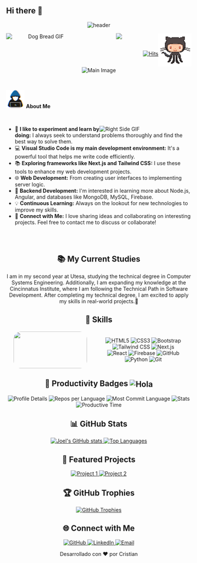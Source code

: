 ## Hi there 👋
<!-- Encabezado con saludo animado -->
<div align="center" width="100">
  <img src="https://capsule-render.vercel.app/api?type=waving&height=300&color=gradient&text=Hi%20Body!%20Im%20Cristian&reversal=false&fontAlign=50&textBg=false "
  alt="header"/>
</div>

<!-- Subtítulo animado -->
<p align="center">
 <img src="https://giphy.com/embed/WsWuvZCICpsXPoYOM2%22%20width=%22480%22%20height=%22480%22%20style=%22%22%20frameBorder=%220%22%20class=%22giphy-embed%22%20allowFullScreen%3E" alt="Dog Bread GIF" width="200" align="left">
  <a href="https://github.com/DenverCoder1/readme-typing-svg">
    <img src="https://readme-typing-svg.herokuapp.com?font=Time+New+Roman&color=cyan&size=25&center=true&vCenter=true&width=600&height=100&lines=Programming..&hearts;++;Front-End+Developer,;Full-Stack+Developer,;Learning...,;Love+to+learn+new+stuffs..<3">
  </a>
  <img src="https://raw.githubusercontent.com/lgzarturo/lgzarturo/master/assets/87202985-820dcb80-c2b6-11ea-9f56-7ec461c497c3.gif" alt="GitHub" style="float: right;" align="right" width="90"/>  
  <div align="right" width="50" style="display: flex; flex-direction: column; align-items: right;">
 
[![Hits](https://hits.sh/github.com/SRTENEBROSO00.svg?label=Visitors&color=0F56E7)](https://hits.sh/github.com/SRTENEBROSO00/) 

</div>
</p>

<!-- Imagen principal -->
<p align="center">
  <img src="https://github.com/Joel190321/Joel190321/blob/main/MainGithub.png" alt="Main Image">
</p>



<br>

<!-- Sección "Acerca de mí" con imagen animada -->
<picture><img src="https://github.com/0xAbdulKhalid/0xAbdulKhalid/raw/main/assets/mdImages/about_me.gif" width="50px" alt="About me icon"></picture> **About Me**

<br>

<picture> <img align="right" src="https://github.com/7oSkaaa/7oSkaaa/blob/main/Images/Right_Side.gif?raw=true" width="250px" alt="Right Side GIF"></picture>

- 🚀 **I like to experiment and learn by doing:** I always seek to understand problems thoroughly and find the best way to solve them.
- 💻 **Visual Studio Code is my main development environment:** It's a powerful tool that helps me write code efficiently.
- 📚 **Exploring frameworks like Next.js and Tailwind CSS:** I use these tools to enhance my web development projects.
- 🌐 **Web Development:** From creating user interfaces to implementing server logic.
- 🔧 **Backend Development:** I'm interested in learning more about Node.js, Angular, and databases like MongoDB, MySQL, Firebase.
- 💡 **Continuous Learning:** Always on the lookout for new technologies to improve my skills.
- 💬 **Connect with Me:** I love sharing ideas and collaborating on interesting projects. Feel free to contact me to discuss or collaborate!

<br><br>

<!-- Mis Estudios Actuales -->
<h2 align="center">📚 My Current Studies</h2>
<p align="center">
I am in my second year at Utesa, studying the technical degree in Computer Systems Engineering. Additionally, I am expanding my knowledge at the Cincinnatus Institute, where I am following the Technical Path in Software Development. After completing my technical degree, I am excited to apply my skills in real-world projects.🎃
</p>


<!-- Skills con GIF y iconos -->
<h2 align="center">🚀 Skills</h2>

<div style="margin: 20px; display: flex; align-items: center; justify-content: center;">
  <!-- GIF a la izquierda -->
  <div style="flex: 1; margin-right: 20px;">
    <img align="left" src="https://media.giphy.com/media/du3J3cXyzhj75IOgvA/giphy.gif?cid=790b76118gx1ycy9dzoxgfoygdu6eapnek89yux81h54bhlb&ep=v1_gifs_search&rid=giphy.gif&ct=g" width="200" height="100" style="border: none; border-radius: 20px;" frameBorder="0" class="giphy-embed" allowFullScreen>
  </div>
  <!-- Iconos a la derecha -->
  <div style="flex: 1;">
    <p align="center">
      <img src="https://img.shields.io/badge/HTML5-%23E34F26?style=for-the-badge&logo=html5&logoColor=white" alt="HTML5">
      <img src="https://img.shields.io/badge/CSS3-%231572B6?style=for-the-badge&logo=css3&logoColor=white" alt="CSS3">
      <img src="https://img.shields.io/badge/Bootstrap-%23563D7C?style=for-the-badge&logo=bootstrap&logoColor=white" alt="Bootstrap">
      <img src="https://img.shields.io/badge/Tailwind_CSS-%231a202c?style=for-the-badge&logo=tailwind-css&logoColor=38b2ac" alt="Tailwind CSS">
      <img src="https://img.shields.io/badge/Next.js-%23000000?style=for-the-badge&logo=next.js&logoColor=white" alt="Next.js">
      <img src="https://img.shields.io/badge/React-%2361DAFB?style=for-the-badge&logo=react&logoColor=white" alt="React">
      <img src="https://img.shields.io/badge/Firebase-%23FFCA28?style=for-the-badge&logo=firebase&logoColor=black" alt="Firebase">
      <img src="https://img.shields.io/badge/GitHub-%23181717?style=for-the-badge&logo=github&logoColor=white" alt="GitHub">
      <img src="https://img.shields.io/badge/Python-%233776AB?style=for-the-badge&logo=python&logoColor=white" alt="Python">
      <img src="https://img.shields.io/badge/Git-%23F05032?style=for-the-badge&logo=git&logoColor=white" alt="Git">
    </p>
  </div>
</div>




<h2 align="center">🎯 Productivity Badges <img alt="Hola" height="70px" width="70px" align="center" src="https://c.tenor.com/fYg91qBpDdgAAAAi/bongo-cat-transparent.gif"></h2> 
<p align="center">
  <img src="https://github-profile-summary-cards.vercel.app/api/cards/profile-details?username=Joel190321&theme=dark" alt="Profile Details">
  <img src="https://github-profile-summary-cards.vercel.app/api/cards/repos-per-language?username=Joel190321&theme=dark" alt="Repos per Language">
  <img src="https://github-profile-summary-cards.vercel.app/api/cards/most-commit-language?username=Joel190321&theme=dark" alt="Most Commit Language">
  <img src="https://github-profile-summary-cards.vercel.app/api/cards/stats?username=Joel190321&theme=dark" alt="Stats">
  <img src="https://github-profile-summary-cards.vercel.app/api/cards/productive-time?username=Joel190321&theme=dark" alt="Productive Time">
</p>
<!-- Estadísticas de GitHub -->
<h2 align="center">📊 GitHub Stats</h2>
<p align="center">
  <a href="https://github.com/anuraghazra/github-readme-stats">
    <img src="https://github-readme-stats.vercel.app/api?username=Joel190321&show_icons=true&theme=dark" alt="Joel's GitHub stats">
  </a>
  <a href="https://github.com/anuraghazra/github-readme-stats">
    <img src="https://github-readme-stats.vercel.app/api/top-langs/?username=Joel190321&layout=compact&theme=dark" alt="Top Languages">
  </a>
</p>




<!-- Repositorios destacados -->
<h2 align="center">🚀 Featured Projects</h2>
<p align="center">
  <a href="https://github.com/Joel190321/Project1">
    <img src="https://github-readme-stats.vercel.app/api/pin/?username=Joel190321&repo=Camp&theme=dark" alt="Project 1">
  </a>
  <a href="https://github.com/Joel190321/Project2">
    <img src="https://github-readme-stats.vercel.app/api/pin/?username=Joel190321&repo=Todo_App&theme=dark" alt="Project 2">
  </a>
</p>


<!-- Trofeos de GitHub -->
<h2 align="center">🏆 GitHub Trophies</h2>
<p align="center">
  <a href="https://github.com/ryo-ma/github-profile-trophy">
    <img src="https://github-profile-trophy.vercel.app/?username=Joel190321&theme=discord" alt="GitHub Trophies">
  </a>
</p>

<!-- Sección de enlaces a redes sociales -->
<h2 align="center">🌐 Connect with Me</h2>
<p align="center">
  <a href="https://github.com/Joel190321" target="_blank">
    <img src="https://img.shields.io/badge/GitHub-%2312100E?style=for-the-badge&logo=github&logoColor=white" alt="GitHub">
  </a>
  <a href="https://www.instagram.com/davidmclass?igsh=MTh4dGt0Z3FkcWp3NQ%3D%3D&utm_source=qr" target="_blank">
    <img src="https://img.shields.io/badge/Instagram-%23E4405F?style=for-the-badge&logo=instagram&logoColor=black" alt="LinkedIn">
  </a>
  <a href="kristhian2800@gmail.com" target="_blank">
    <img src="https://img.shields.io/badge/Email-%23D14836?style=for-the-badge&logo=gmail&logoColor=white" alt="Email">
  </a>
</p>

<!-- Footer -->
<div align="center">
  <p>Desarrollado con ❤️ por Cristian</p>

</div>




<!--
**SRTENEBROSO00/SRTENEBROSO00** is a ✨ _special_ ✨ repository because its `README.md` (this file) appears on your GitHub profile.

Here are some ideas to get you started:

- 🔭 I’m currently working on ...
- 🌱 I’m currently learning ...
- 👯 I’m looking to collaborate on ...
- 🤔 I’m looking for help with ...
- 💬 Ask me about ...
- 📫 How to reach me: ...
- 😄 Pronouns: ...
- ⚡ Fun fact: ...
-->
